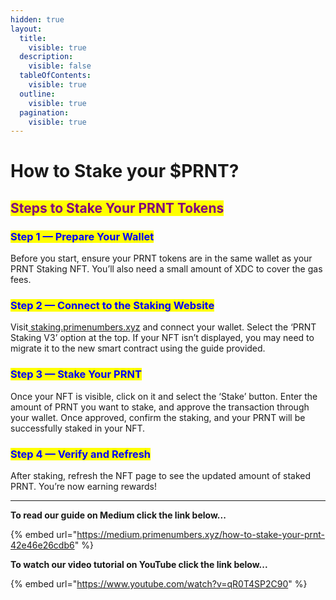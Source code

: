 ```yaml
---
hidden: true
layout:
  title:
    visible: true
  description:
    visible: false
  tableOfContents:
    visible: true
  outline:
    visible: true
  pagination:
    visible: true
---
```


# How to Stake your $PRNT?

## <mark style="color:purple;">Steps to Stake Your PRNT Tokens</mark>

### <mark style="color:blue;">Step 1 — Prepare Your Wallet</mark>

Before you start, ensure your PRNT tokens are in the same wallet as your PRNT Staking NFT. You’ll also need a small amount of XDC to cover the gas fees.

### <mark style="color:blue;">Step 2 — Connect to the Staking Website</mark>

Visit[ staking.primenumbers.xyz](https://staking.primenumbers.xyz) and connect your wallet. Select the ‘PRNT Staking V3’ option at the top. If your NFT isn’t displayed, you may need to migrate it to the new smart contract using the guide provided.

### <mark style="color:blue;">Step 3 — Stake Your PRNT</mark>

Once your NFT is visible, click on it and select the ‘Stake’ button. Enter the amount of PRNT you want to stake, and approve the transaction through your wallet. Once approved, confirm the staking, and your PRNT will be successfully staked in your NFT.

### <mark style="color:blue;">Step 4 — Verify and Refresh</mark>

After staking, refresh the NFT page to see the updated amount of staked PRNT. You’re now earning rewards!

***

**To read our guide on Medium click the link below...**

{% embed url="https://medium.primenumbers.xyz/how-to-stake-your-prnt-42e46e26cdb6" %}

**To watch our video tutorial on YouTube click the link below...**

{% embed url="https://www.youtube.com/watch?v=qR0T4SP2C90" %}
